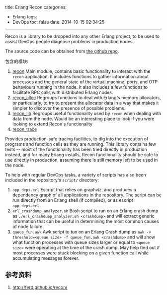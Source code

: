 title: Erlang Recon
categories:
  - Erlang
tags:
  - DevOps
toc: false
date: 2014-10-15 02:34:25
---

Recon is a library to be dropped into any other Erlang project, to be used to assist DevOps people diagnose problems in production nodes.

The source code can be obtained from [the github repo][1].

包含的模块:

1. [recon][2]
Main module, contains basic functionality to interact with the `recon` application. It includes functions to gather information about processes and the general state of the virtual machine, ports, and OTP behaviours running in the node. It also includes a few functions to facilitate RPC calls with distributed Erlang nodes.
2. [recon_alloc][3]
Regroups functions to deal with Erlang's memory allocators, or particularly, to try to present the allocator data in a way that makes it simpler to discover the presence of possible problems.
3. [recon_lib][4]
Regroups useful functionality used by `recon` when dealing with data from the node. Would be an interesting place to look if you were looking to extend Recon's functionality
4. [recon_trace][5]

Provides production-safe tracing facilities, to dig into the execution of programs and function calls as they are running.
This library contains few tests -- most of the functionality has been tried directly in production instead, and for many Erlang installs, Recon functionality should be safe to use directly in production, assuming there is still memory left to be used in the node.

To help with regular DevOps tasks, a variety of scripts has also been included in the repository's `script/` directory:

1. `app_deps.erl`
Escript that relies on graphviz, and produces a dependency graph of all applications in the repository.
The script can be run directly from an Erlang shell (if compiled), or as escript `app_deps.erl`.
2. `erl_crashdump_analyzer.sh`
Bash script to run on an Erlang crash dump as `./erl_crashdump_analyzer.sh <crashdump>` and will extract generic information that can be useful in determining the most common causes of node failure.
3. `queue_fun.awk`
Awk script to tun on an Erlang Crash dump as `awk -v threshold=<queue size> -f queue_fun.awk <crashdump>` and
will show what function processes with queue sizes larger or equal to `<queue size>` were operating at the time of the crash dump.
May help find out if most processes were stuck blocking on a given function call while accumulating messages forever.

  [1]: https://github.com/ferd/recon
  [2]: http://ferd.github.io/recon/recon.html
  [3]: http://ferd.github.io/recon/recon_alloc.html
  [4]: http://ferd.github.io/recon/recon_lib.html
  [5]: http://ferd.github.io/recon/recon_trace.html

## 参考资料

1. http://ferd.github.io/recon/